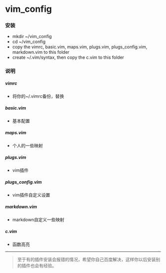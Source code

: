 # vim_config

### 安装
+ mkdir ~/vim_config
+ cd ~/vim_config
+ copy the vimrc, basic.vim, maps.vim, plugs.vim, plugs_config.vim, markdown.vim to this folder
+ create ~/.vim/syntax, then copy the c.vim to this folder
### 说明
##### vimrc
+ 将你的~/.vimrc备份，替换
##### basic.vim
+	基本配置
##### maps.vim
+	个人的一些映射
##### plugs.vim
+	vim插件
##### plugs_config.vim
+	vim插件自定义设置
##### markdown.vim
+	markdown自定义一些映射
##### c.vim
+ 函数高亮
---
> 至于有的插件安装会报错的情况，希望你自己百度解决，这样你以后安装别的插件也会有经验。
